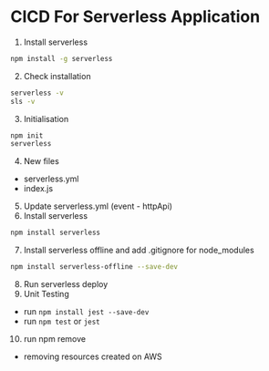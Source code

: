 # CICD For Serverless Application 

1. Install serverless
```sh 
npm install -g serverless
```
2. Check installation
```sh 
serverless -v
sls -v
```
3. Initialisation
```sh 
npm init
serverless
```
4. New files
- serverless.yml
- index.js

5. Update serverless.yml (event - httpApi)
6. Install serverless
```sh 
npm install serverless
```
7. Install serverless offline and add .gitignore for node_modules
```sh
npm install serverless-offline --save-dev
```
8. Run serverless deploy
9. Unit Testing
- run `npm install jest --save-dev`
- run `npm test` or `jest`
10. run npm remove 
- removing resources created on AWS